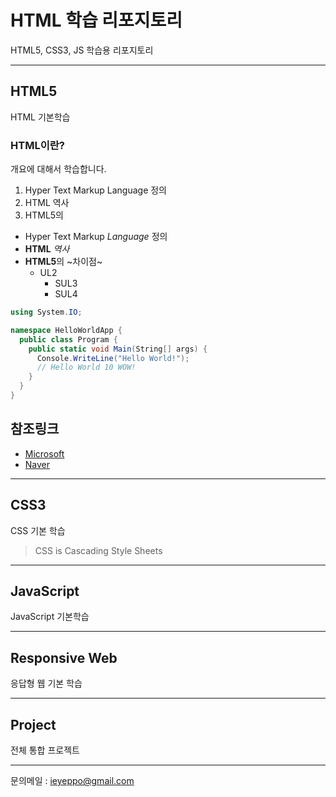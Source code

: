 # HTML 학습 리포지토리
HTML5, CSS3, JS 학습용 리포지토리

------------------

## HTML5
HTML 기본학습

### HTML이란?
개요에 대해서 학습합니다.
1. Hyper Text Markup Language 정의
2. HTML 역사
3. HTML5의 

- Hyper Text Markup *Language* 정의
- __HTML__ _역사_
- **HTML5**의 ~차이점~
  - UL2
    - SUL3
    - SUL4

``` csharp
using System.IO;

namespace HelloWorldApp {
  public class Program {
    public static void Main(String[] args) {
      Console.WriteLine("Hello World!");
      // Hello World 10 WOW!
    }
  }
}
```


참조링크
-------
- [Microsoft](https://www.microsoft.com)
- [Naver](https://www.naver.com)

------------------

## CSS3
CSS 기본 학습

> CSS is Cascading Style Sheets
------------------

## JavaScript
JavaScript 기본학습

------------------

## Responsive Web
응답형 웹 기본 학습

------------------

## Project
전체 통합 프로젝트

----------------

문의메일 : <ieyeppo@gmail.com>
